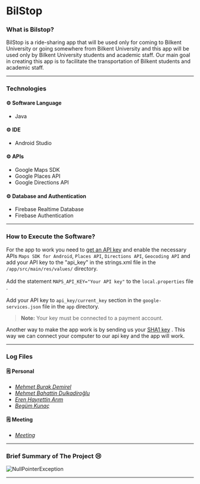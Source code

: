 
# BilStop

### What is Bilstop?
BilStop is a ride-sharing app that will be used only for coming to Bilkent University or going somewhere from Bilkent University and this app will be used only by  Bilkent University students and academic staff. Our main goal in creating this app is to facilitate the transportation of Bilkent students and academic staff. <br />

---
### Technologies
#### :gear: Software Language
- Java

#### :gear: IDE
- Android Studio

#### :gear: APIs
- Google Maps SDK<br />
- Google Places API<br />
- Google Directions API<br />

#### :gear: Database and Authentication
- Firebase Realtime Database<br />
- Firebase Authentication<br />

---
### How to Execute the Software?

For the app to work you need to [get an API key](https://support.google.com/googleapi/answer/6158862?hl=en) and enable the necessary APIs `Maps SDK for Android`, `Places API`, `Directions API`, `Geocoding API` and add your API key to the "api_key" in the strings.xml file in the `/app/src/main/res/values/` directory.<br /><br />
Add the statement `MAPS_API_KEY="Your API key"` to the `local.properties` file .<br /><br />
Add your API key to `api_key/current_key` section in the `google-services.json` file in the `app` directory. <br />
> **Note:** Your key must be connected to a payment account.

Another way to make the app work is by sending us your [SHA1 key](https://developers.google.com/android/guides/client-auth) . This way we can connect your computer to our api key and the app will work.<br />

---
### Log Files
#### :spiral_notepad: Personal 
- <a href="https://github.com/ernarim/BilStop/blob/master/BurakLog.txt" style="font-style: italic">
    Mehmet Burak Demirel</a><br />
- <a href="https://github.com/ernarim/BilStop/blob/master/MehmetLog.txt" style="font-style: italic">
    Mehmet Bahattin Dulkadiroğlu</a><br />
- <a href="https://github.com/ernarim/BilStop/blob/master/ErenLog.txt" style="font-style: italic">
    Eren Hayrettin Arım</a><br />
- <a href="https://github.com/ernarim/BilStop/blob/master/BegümLog.txt" style="font-style: italic">
    Begüm Kunaç</a><br />

#### :spiral_notepad: Meeting
- <a href="https://github.com/ernarim/BilStop/blob/master/Meeting_Log.txt" style="font-style: italic">
    Meeting</a><br />
---
### Brief Summary of The Project :cry: 
![NullPointerException](https://cdn.discordapp.com/attachments/958464320444964927/974743153162747934/memechat-temp-3fcd958f55586168.jpg)

---
